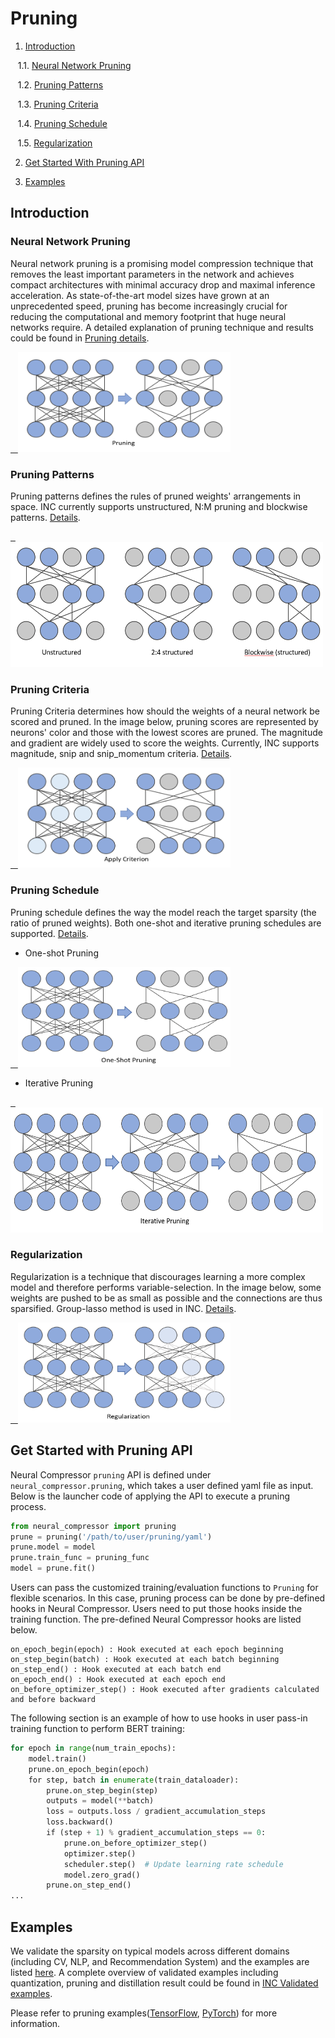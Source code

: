 Pruning
============



1. [Introduction](#introduction)



    1.1. [Neural Network Pruning](#neural-network-pruning)



    1.2. [Pruning Patterns](#pruning-patterns)



    1.3. [Pruning Criteria](#pruning-criteria)



    1.4. [Pruning Schedule](#pruning-schedule)



    1.5. [Regularization](#regularization)



2. [Get Started With Pruning API](#get-started-with-pruning-api)



3. [Examples](#examples)



## Introduction



### Neural Network Pruning
Neural network pruning is a promising model compression technique that removes the least important parameters in the network and achieves compact architectures with minimal accuracy drop and maximal inference acceleration. As state-of-the-art model sizes have grown at an unprecedented speed, pruning has become increasingly crucial for reducing the computational and memory footprint that huge neural networks require.
A detailed explanation of pruning technique and results could be found in  [Pruning details](../../docs/source/pruning_details.md#introduction).

<a target="_blank" href="./../../docs/source/_static/imgs/pruning/pruning.PNG">
    <img src="./../../docs/source/_static/imgs/pruning/pruning.PNG" width=340 height=160 alt="pruning intro">
</a>


### Pruning Patterns



Pruning patterns defines the rules of pruned weights' arrangements in space. INC currently supports unstructured, N:M pruning and blockwise patterns. [Details](../../docs/source/pruning_details.md#pruning-patterns).

<a target="_blank" href="./../../docs/source/_static/imgs/pruning/Pruning_patterns.PNG">
    <img src="./../../docs/source/_static/imgs/pruning/Pruning_patterns.PNG" width=500 height=200 alt="Sparsity Pattern">
</a>


### Pruning Criteria



Pruning Criteria determines how should the weights of a neural network be scored and pruned. In the image below, pruning scores are represented by neurons' color and those with the lowest scores are pruned. The magnitude and gradient are widely used to score the weights. Currently, INC supports magnitude, snip and snip_momentum criteria. [Details](../../docs/source/pruning_details.md#pruning-criteria).

<a target="_blank" href="./../../docs/source/_static/imgs/pruning/pruning_criteria.PNG">
    <img src="./../../docs/source/_static/imgs/pruning/pruning_criteria.PNG" width=340 height=160 alt="Pruning criteria">
</a>


### Pruning Schedule



Pruning schedule defines the way the model reach the target sparsity (the ratio of pruned weights). Both one-shot and iterative pruning schedules are supported. [Details](../../docs/source/pruning_details.md#pruning-schedule).

- One-shot Pruning

<a target="_blank" href="./../../docs/source/_static/imgs/pruning/oneshot_pruning.PNG">
    <img src="./../../docs/source/_static/imgs/pruning/oneshot_pruning.PNG" width=340 height=160 alt="Pruning criteria">
</a>

- Iterative Pruning

<a target="_blank" href="./../../docs/source/_static/imgs/pruning/iterative_pruning.PNG">
    <img src="./../../docs/source/_static/imgs/pruning/iterative_pruning.PNG" width=500 height=200 alt="Iterative Pruning">
</a>



### Regularization



Regularization is a technique that discourages learning a more complex model and therefore performs variable-selection. In the image below, some weights are pushed to be as small as possible and the connections are thus sparsified. Group-lasso method is used in INC.
[Details](../../docs/source/pruning_details.md#regularization).

<a target="_blank" href="./../../docs/source/_static/imgs/pruning/Regularization.PNG">
    <img src="./../../docs/source/_static/imgs/pruning/Regularization.PNG" width=340 height=160 alt="Regularization">
</a>



## Get Started with Pruning API



Neural Compressor `pruning` API is defined under `neural_compressor.pruning`, which takes a user defined yaml file as input. Below is the launcher code of applying the API to execute a pruning process.



```python
from neural_compressor import pruning
prune = pruning('/path/to/user/pruning/yaml')
prune.model = model
prune.train_func = pruning_func 
model = prune.fit()
```



Users can pass the customized training/evaluation functions to `Pruning` for flexible scenarios. In this case, pruning process can be done by pre-defined hooks in Neural Compressor. Users need to put those hooks inside the training function. The pre-defined Neural Compressor hooks are listed below.



```
on_epoch_begin(epoch) : Hook executed at each epoch beginning
on_step_begin(batch) : Hook executed at each batch beginning
on_step_end() : Hook executed at each batch end
on_epoch_end() : Hook executed at each epoch end
on_before_optimizer_step() : Hook executed after gradients calculated and before backward
```



The following section is an example of how to use hooks in user pass-in training function to perform BERT training:



```python
for epoch in range(num_train_epochs):
    model.train()
    prune.on_epoch_begin(epoch)
    for step, batch in enumerate(train_dataloader):
        prune.on_step_begin(step)
        outputs = model(**batch)
        loss = outputs.loss / gradient_accumulation_steps
        loss.backward()
        if (step + 1) % gradient_accumulation_steps == 0:
            prune.on_before_optimizer_step()
            optimizer.step()
            scheduler.step()  # Update learning rate schedule
            model.zero_grad()
        prune.on_step_end()
...
```



## Examples



We validate the sparsity on typical models across different domains (including CV, NLP, and Recommendation System) and the examples are listed [here](../../docs/source/pruning_details.md#examples). A complete overview of validated examples including quantization, pruning and distillation result could be found in  [INC Validated examples](../../docs/source/validated_model_list.md#validated-pruning-examples).


Please refer to pruning examples([TensorFlow](../../examples/README.md#Pruning), [PyTorch](../../examples/README.md#Pruning-1)) for more information.
 
